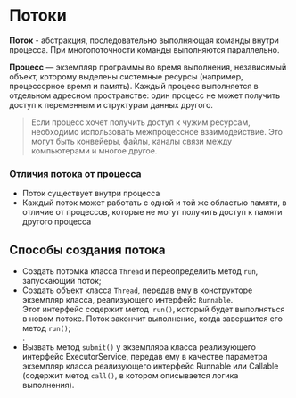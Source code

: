 # Потоки

**Поток** - абстракция, последовательно выполняющая команды внутри процесса.
При многопоточности команды выполняются параллельно. 

**Процесс** — экземпляр программы во время выполнения, независимый объект, которому выделены системные ресурсы
(например, процессорное время и память). Каждый процесс выполняется в отдельном адресном пространстве:
один процесс не может получить доступ к переменным и структурам данных другого.

>Если процесс хочет получить доступ к чужим ресурсам, необходимо использовать межпроцессное взаимодействие.
Это могут быть конвейеры, файлы, каналы связи между компьютерами и многое другое.
 
### Отличия потока от процесса 

- Поток существует внутри процесса
- Каждый поток может работать с одной и той же областью памяти, в отличие от процессов, которые не могут получить
доступ к памяти другого процесса

## Способы создания потока
- Создать потомка класса `Thread` и переопределить метод `run`, запускающий поток; <br>
- Создать объект класса `Thread`, передав ему в конструкторе экземпляр класса, реализующего интерфейс `Runnable`. <br> Этот интерфейс содержит метод` run()`,
который будет выполняться в новом потоке. Поток закончит выполнение, когда завершится его метод `run()`; <br>.
- Вызвать метод `submit()` у экземпляра класса реализующего интерфейс ExecutorService, передав ему в качестве
параметра экземпляр класса реализующего интерфейс Runnable или Callable (содержит метод `call()`, в котором описывается логика выполнения).

